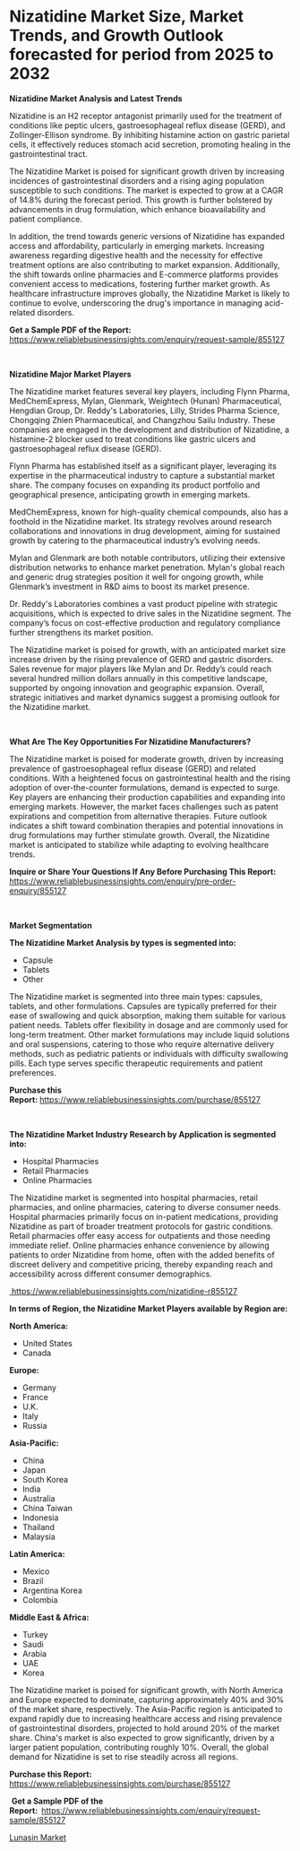 <p><h1>Nizatidine Market Size, Market Trends, and Growth Outlook forecasted for period from 2025 to 2032</h1></p><p><strong>Nizatidine Market Analysis and Latest Trends</strong></p>
<p><p>Nizatidine is an H2 receptor antagonist primarily used for the treatment of conditions like peptic ulcers, gastroesophageal reflux disease (GERD), and Zollinger-Ellison syndrome. By inhibiting histamine action on gastric parietal cells, it effectively reduces stomach acid secretion, promoting healing in the gastrointestinal tract.</p><p>The Nizatidine Market is poised for significant growth driven by increasing incidences of gastrointestinal disorders and a rising aging population susceptible to such conditions. The market is expected to grow at a CAGR of 14.8% during the forecast period. This growth is further bolstered by advancements in drug formulation, which enhance bioavailability and patient compliance. </p><p>In addition, the trend towards generic versions of Nizatidine has expanded access and affordability, particularly in emerging markets. Increasing awareness regarding digestive health and the necessity for effective treatment options are also contributing to market expansion. Additionally, the shift towards online pharmacies and E-commerce platforms provides convenient access to medications, fostering further market growth. As healthcare infrastructure improves globally, the Nizatidine Market is likely to continue to evolve, underscoring the drug's importance in managing acid-related disorders.</p></p>
<p><strong>Get a Sample PDF of the Report:&nbsp;</strong> <a href="https://www.reliablebusinessinsights.com/enquiry/request-sample/855127?utm_campaign=2733&utm_medium=2&utm_source=Github&utm_content=ia&utm_term=08032025&utm_id=nizatidine">https://www.reliablebusinessinsights.com/enquiry/request-sample/855127</a></p>
<p>&nbsp;</p>
<p><strong>Nizatidine Major Market Players</strong></p>
<p><p>The Nizatidine market features several key players, including Flynn Pharma, MedChemExpress, Mylan, Glenmark, Weightech (Hunan) Pharmaceutical, Hengdian Group, Dr. Reddy's Laboratories, Lilly, Strides Pharma Science, Chongqing Zhien Pharmaceutical, and Changzhou Sailu Industry. These companies are engaged in the development and distribution of Nizatidine, a histamine-2 blocker used to treat conditions like gastric ulcers and gastroesophageal reflux disease (GERD).</p><p>Flynn Pharma has established itself as a significant player, leveraging its expertise in the pharmaceutical industry to capture a substantial market share. The company focuses on expanding its product portfolio and geographical presence, anticipating growth in emerging markets.</p><p>MedChemExpress, known for high-quality chemical compounds, also has a foothold in the Nizatidine market. Its strategy revolves around research collaborations and innovations in drug development, aiming for sustained growth by catering to the pharmaceutical industry’s evolving needs.</p><p>Mylan and Glenmark are both notable contributors, utilizing their extensive distribution networks to enhance market penetration. Mylan's global reach and generic drug strategies position it well for ongoing growth, while Glenmark’s investment in R&D aims to boost its market presence.</p><p>Dr. Reddy's Laboratories combines a vast product pipeline with strategic acquisitions, which is expected to drive sales in the Nizatidine segment. The company’s focus on cost-effective production and regulatory compliance further strengthens its market position.</p><p>The Nizatidine market is poised for growth, with an anticipated market size increase driven by the rising prevalence of GERD and gastric disorders. Sales revenue for major players like Mylan and Dr. Reddy’s could reach several hundred million dollars annually in this competitive landscape, supported by ongoing innovation and geographic expansion. Overall, strategic initiatives and market dynamics suggest a promising outlook for the Nizatidine market.</p></p>
<p>&nbsp;</p>
<p><strong>What Are The Key Opportunities For Nizatidine Manufacturers?</strong></p>
<p><p>The Nizatidine market is poised for moderate growth, driven by increasing prevalence of gastroesophageal reflux disease (GERD) and related conditions. With a heightened focus on gastrointestinal health and the rising adoption of over-the-counter formulations, demand is expected to surge. Key players are enhancing their production capabilities and expanding into emerging markets. However, the market faces challenges such as patent expirations and competition from alternative therapies. Future outlook indicates a shift toward combination therapies and potential innovations in drug formulations may further stimulate growth. Overall, the Nizatidine market is anticipated to stabilize while adapting to evolving healthcare trends.</p></p>
<p><strong>Inquire or Share Your Questions If Any Before Purchasing This Report:</strong> <a href="https://www.reliablebusinessinsights.com/enquiry/pre-order-enquiry/855127?utm_campaign=2733&utm_medium=2&utm_source=Github&utm_content=ia&utm_term=08032025&utm_id=nizatidine">https://www.reliablebusinessinsights.com/enquiry/pre-order-enquiry/855127</a></p>
<p>&nbsp;</p>
<p><strong>Market Segmentation</strong></p>
<p><strong>The Nizatidine Market Analysis by types is segmented into:</strong></p>
<p><ul><li>Capsule</li><li>Tablets</li><li>Other</li></ul></p>
<p><p>The Nizatidine market is segmented into three main types: capsules, tablets, and other formulations. Capsules are typically preferred for their ease of swallowing and quick absorption, making them suitable for various patient needs. Tablets offer flexibility in dosage and are commonly used for long-term treatment. Other market formulations may include liquid solutions and oral suspensions, catering to those who require alternative delivery methods, such as pediatric patients or individuals with difficulty swallowing pills. Each type serves specific therapeutic requirements and patient preferences.</p></p>
<p><strong>Purchase this Report:&nbsp;</strong><a href="https://www.reliablebusinessinsights.com/purchase/855127?utm_campaign=2733&utm_medium=2&utm_source=Github&utm_content=ia&utm_term=08032025&utm_id=nizatidine">https://www.reliablebusinessinsights.com/purchase/855127</a></p>
<p>&nbsp;</p>
<p><strong>The Nizatidine Market Industry Research by Application is segmented into:</strong></p>
<p><ul><li>Hospital Pharmacies</li><li>Retail Pharmacies</li><li>Online Pharmacies</li></ul></p>
<p><p>The Nizatidine market is segmented into hospital pharmacies, retail pharmacies, and online pharmacies, catering to diverse consumer needs. Hospital pharmacies primarily focus on in-patient medications, providing Nizatidine as part of broader treatment protocols for gastric conditions. Retail pharmacies offer easy access for outpatients and those needing immediate relief. Online pharmacies enhance convenience by allowing patients to order Nizatidine from home, often with the added benefits of discreet delivery and competitive pricing, thereby expanding reach and accessibility across different consumer demographics.</p></p>
<p><a href="https://www.reliablebusinessinsights.com/nizatidine-r855127?utm_campaign=2733&utm_medium=2&utm_source=Github&utm_content=ia&utm_term=08032025&utm_id=nizatidine">&nbsp;https://www.reliablebusinessinsights.com/nizatidine-r855127</a></p>
<p><strong>In terms of Region, the Nizatidine Market Players available by Region are:</strong></p>
<p>
    <p> <strong> North America: </strong>
        <ul>
            <li>United States</li>
            <li>Canada</li>
        </ul>
        </p> 
    <p> <strong> Europe: </strong>
        <ul>
            <li>Germany</li>
            <li>France</li>
            <li>U.K.</li>
            <li>Italy</li>
            <li>Russia</li>
        </ul>
        </p> 
    <p> <strong> Asia-Pacific: </strong>
        <ul>
            <li>China</li>
            <li>Japan</li>
            <li>South Korea</li>
            <li>India</li>
            <li>Australia</li>
            <li>China Taiwan</li>
            <li>Indonesia</li>
            <li>Thailand</li>
            <li>Malaysia</li>
        </ul>
        </p> 
    <p> <strong> Latin America: </strong>
        <ul>
            <li>Mexico</li>
            <li>Brazil</li>
            <li>Argentina Korea</li>
            <li>Colombia</li>
        </ul>
        </p> 
    <p> <strong> Middle East & Africa: </strong>
        <ul>
            <li>Turkey</li>
            <li>Saudi</li>
            <li>Arabia</li>
            <li>UAE</li>
            <li>Korea</li>
        </ul>
    </p>
    </p>
<p><p>The Nizatidine market is poised for significant growth, with North America and Europe expected to dominate, capturing approximately 40% and 30% of the market share, respectively. The Asia-Pacific region is anticipated to expand rapidly due to increasing healthcare access and rising prevalence of gastrointestinal disorders, projected to hold around 20% of the market share. China's market is also expected to grow significantly, driven by a larger patient population, contributing roughly 10%. Overall, the global demand for Nizatidine is set to rise steadily across all regions.</p></p>
<p><strong>Purchase this Report: </strong><a href="https://www.reliablebusinessinsights.com/purchase/855127?utm_campaign=2733&utm_medium=2&utm_source=Github&utm_content=ia&utm_term=08032025&utm_id=nizatidine">https://www.reliablebusinessinsights.com/purchase/855127</a></p>
<p>&nbsp;<strong>Get a Sample PDF of the Report:&nbsp;&nbsp;</strong><a href="https://www.reliablebusinessinsights.com/enquiry/request-sample/855127?utm_campaign=2733&utm_medium=2&utm_source=Github&utm_content=ia&utm_term=08032025&utm_id=nizatidine">https://www.reliablebusinessinsights.com/enquiry/request-sample/855127</a></p>
<p><strong></strong></p>
<p><p><a href="https://github.com/osbornrdaflalo/Market-Research-Report-List-1/blob/main/lunasin-market.md?utm_campaign=2733&utm_medium=2&utm_source=Github&utm_content=ia&utm_term=08032025&utm_id=nizatidine">Lunasin Market</a></p></p>